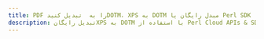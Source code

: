 ---title: PDF را به  تبدیل کنیدDOTM، XPS به DOTM مبدل رایگان یا Perl SDKdescription: تبدیل رایگانXPS به DOTM با استفاده از Perl Cloud APIs & SDK همچنین اسناد PDF را در Cloud ایجاد، ویرایش و رندر کنید.---